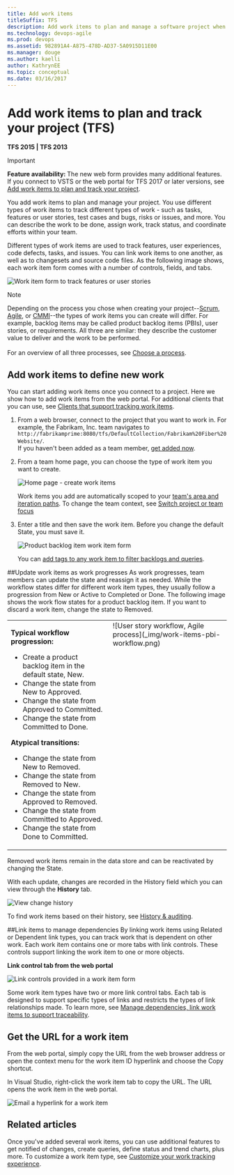 ```yaml
---
title: Add work items
titleSuffix: TFS 
description: Add work items to plan and manage a software project when connected to a project in Team Foundation Server  
ms.technology: devops-agile
ms.prod: devops
ms.assetid: 982891A4-A875-478D-AD37-5A0915D11E00  
ms.manager: douge
ms.author: kaelli
author: KathrynEE
ms.topic: conceptual
ms.date: 03/16/2017
---
```


# Add work items to plan and track your project (TFS)

**TFS 2015 | TFS 2013**  

> [!IMPORTANT]   
><b>Feature availability: </b>The new web form provides many additional features. If you connect to VSTS or the web portal for TFS 2017 or later versions, see [Add work items to plan and track your project](add-work-items.md). 

You add work items to plan and manage your project. You use different types of  work items to track different types of work - such as tasks, features or user stories, test cases and bugs, risks or issues, and more. You can describe the work to be done, assign work, track status, and coordinate efforts within your team.  

Different types of work items are used to track features, user experiences, code defects, tasks, and issues. You can link work items to one another, as well as to changesets and source code files. As the following image shows, each work item form comes with a number of controls, fields, and tabs.

![Work item form to track features or user stories](_img/work-item-form-to-track-user-stories.png)

> [!NOTE]  
>Depending on the process you chose when creating your project--[Scrum](../work-items/guidance/scrum-process.md), 
[Agile](../work-items/guidance/agile-process.md), or [CMMI](../work-items/guidance/cmmi-process.md)--the types of work items you can create will differ. For example, backlog items may be called product backlog items (PBIs), user stories, or requirements. All three are similar: they describe the customer value to deliver and the work to be performed.<br/>  
For an overview of all three processes, see [Choose a process](../work-items/guidance/choose-process.md). 
 


## Add work items to define new work
You can start adding work items once you connect to a project. Here we show how to add work items from the web portal. For additional clients that you can use, see [Clients that support tracking work items](../work-items/about-work-items.md#clients).

1. From a web browser, connect to the project that you want to work in. For example, the Fabrikam, Inc. team navigates to ```http://fabrikamprime:8080/tfs/DefaultCollection/Fabrikam%20Fiber%20Website/```.  
	If you haven't been added as a team member, [get added now](../../organizations/settings/add-teams.md#add-team-members).

2. From a team home page, you can choose the type of work item you want to create.  

	![Home page -  create work items](_img/work-items-tfs-team-home-page.png)  

	Work items you add are automatically scoped to your [team's area and iteration paths](../../organizations/settings/add-teams.md). To change the team context, see [Switch project or team focus](../../project/navigation/go-to-project-repo.md?toc=/vsts/boards/plans/toc.json&bc=/vsts/boards/plans/breadcrumb/toc.json)

3. Enter a title and then save the work item. Before you change the default State, you must save it.  

	![Product backlog item work item form](_img/work-items-pbi-form.png)  

	You can [add tags to any work item to filter backlogs and queries](../queries/add-tags-to-work-items.md).

##Update work items as work progresses
As work progresses, team members can update the state and reassign it as needed. While the workflow states differ for different work item types, they usually follow a progression from New or Active to Completed or Done. The following image shows the work flow states for a product backlog item. If you want to discard a work item, change the state to Removed.  

<table>
<tbody valign="top">
<tr>
<td>
<p><b>Typical workflow progression:</b> </p> 
<ul>
<li>Create a product backlog item in the default state, New.</li>
<li>Change the state from New to Approved.</li>
<li>Change the state from Approved to Committed.</li>
<li>Change the state from Committed to Done.</li>
</ul>
<p><b>Atypical transitions:</b> </p> 
<ul>
<li>Change the state from New to Removed.</li>
<li>Change the state from Removed to New.</li>
<li>Change the state from Approved to Removed.</li>
<li>Change the state from Committed to Approved.</li>
<li>Change the state from Done to Committed.</li>
</ul>
</td>
<td>
![User story workflow, Agile process](_img/work-items-pbi-workflow.png)  
</td>
</tr>
</tbody>
</table>


Removed work items remain in the data store and can be reactivated by changing the State.  

With each update, changes are recorded in the History field which you can view through the **History** tab.  

![View change history](_img/work-items-view-change-history.png)  

To find work items based on their history, see [History & auditing](../queries/history-and-auditing.md).  


<a id="link-wi">  </a>
##Link items to manage dependencies 
By linking work items using Related or Dependent link types, you can track work that is dependent on other work. Each work item contains one or more tabs with link controls. These controls support linking the work item to one or more objects.

**Link control tab from the web portal**  

![Link controls provided in a work item form](_img/work-items-link-controls.png)  

Some work item types have two or more link control tabs. Each tab is designed to support specific types of links and restricts the types of link relationships made. To learn more, see [Manage dependencies, link work items to support traceability](../queries/link-work-items-support-traceability.md).  
  

## Get the URL for a work item
From the web portal, simply copy the URL from the web browser address or open the context menu for the work item ID hyperlink and choose the Copy shortcut.  

In Visual Studio, right-click the work item tab to copy the URL. The URL opens the work item in the web portal.  

![Email a hyperlink for a work item](_img/add-work-items-copy-url-for-a-work-item.png)

## Related articles

Once you've added several work items, you can use additional features to get notified of changes, create queries, define status and trend charts, plus more. To customize a work item type, see [Customize your work tracking experience](../../reference/customize-work.md). 

